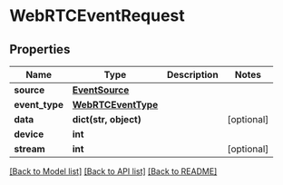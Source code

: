 # WebRTCEventRequest


## Properties
Name | Type | Description | Notes
------------ | ------------- | ------------- | -------------
**source** | [**EventSource**](EventSource.md) |  | 
**event_type** | [**WebRTCEventType**](WebRTCEventType.md) |  | 
**data** | **dict(str, object)** |  | [optional] 
**device** | **int** |  | 
**stream** | **int** |  | [optional] 

[[Back to Model list]](../README.md#documentation-for-models) [[Back to API list]](../README.md#documentation-for-api-endpoints) [[Back to README]](../README.md)


